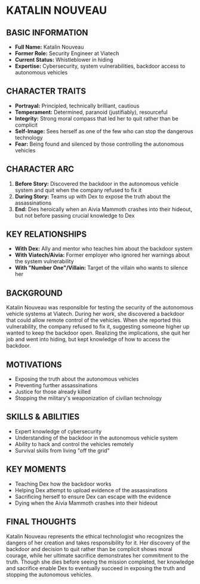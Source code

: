 # KATALIN NOUVEAU

## BASIC INFORMATION
- **Full Name:** Katalin Nouveau
- **Former Role:** Security Engineer at Viatech
- **Current Status:** Whistleblower in hiding
- **Expertise:** Cybersecurity, system vulnerabilities, backdoor access to autonomous vehicles

## CHARACTER TRAITS
- **Portrayal:** Principled, technically brilliant, cautious
- **Temperament:** Determined, paranoid (justifiably), resourceful
- **Integrity:** Strong moral compass that led her to quit rather than be complicit
- **Self-Image:** Sees herself as one of the few who can stop the dangerous technology
- **Fear:** Being found and silenced by those controlling the autonomous vehicles

## CHARACTER ARC
1. **Before Story:** Discovered the backdoor in the autonomous vehicle system and quit when the company refused to fix it
2. **During Story:** Teams up with Dex to expose the truth about the assassinations
3. **End:** Dies heroically when an Aivia Mammoth crashes into their hideout, but not before passing crucial knowledge to Dex

## KEY RELATIONSHIPS
- **With Dex:** Ally and mentor who teaches him about the backdoor system
- **With Viatech/Aivia:** Former employer who ignored her warnings about the system vulnerability
- **With "Number One"/Villain:** Target of the villain who wants to silence her

## BACKGROUND
Katalin Nouveau was responsible for testing the security of the autonomous vehicle systems at Viatech. During her work, she discovered a backdoor that could allow remote control of the vehicles. When she reported this vulnerability, the company refused to fix it, suggesting someone higher up wanted to keep the backdoor open. Realizing the implications, she quit her job and went into hiding, but kept knowledge of how to access the backdoor.

## MOTIVATIONS
- Exposing the truth about the autonomous vehicles
- Preventing further assassinations
- Justice for those already killed
- Stopping the military's weaponization of civilian technology

## SKILLS & ABILITIES
- Expert knowledge of cybersecurity
- Understanding of the backdoor in the autonomous vehicle system
- Ability to hack and control the vehicles remotely
- Survival skills from living "off the grid"

## KEY MOMENTS
- Teaching Dex how the backdoor works
- Helping Dex attempt to upload evidence of the assassinations
- Sacrificing herself to ensure Dex can escape with the evidence
- Dying when the Aivia Mammoth crashes into their hideout

## FINAL THOUGHTS
Katalin Nouveau represents the ethical technologist who recognizes the dangers of her creation and takes responsibility for it. Her discovery of the backdoor and decision to quit rather than be complicit shows moral courage, while her ultimate sacrifice demonstrates her commitment to the truth. Though she dies before seeing the mission completed, her knowledge and sacrifice enable Dex to eventually succeed in exposing the truth and stopping the autonomous vehicles.
